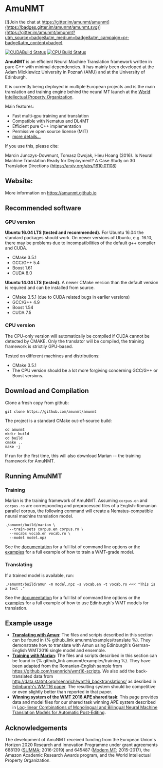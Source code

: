
# AmuNMT
[![Join the chat at https://gitter.im/amunmt/amunmt](https://badges.gitter.im/amunmt/amunmt.svg)](https://gitter.im/amunmt/amunmt?utm_source=badge&utm_medium=badge&utm_campaign=pr-badge&utm_content=badge)

[![CUDABuild Status](http://vali.inf.ed.ac.uk/jenkins/buildStatus/icon?job=amunmt_compilation_cuda)](http://vali.inf.ed.ac.uk/jenkins/job/amunmt_compilation_cuda/)
[![CPU Build Status](http://vali.inf.ed.ac.uk/jenkins/buildStatus/icon?job=amunmt_compilation_cpu)](http://vali.inf.ed.ac.uk/jenkins/job/amunmt_compilation_cpu/)

 <p>
  <b>AmuNMT</b> is an efficient Neural Machine Translation framework written
  in pure C++ with minimal dependencies. It has mainly been developed at the
  Adam Mickiewicz University in Poznań (AMU) and at the University of Edinburgh. 
  </p>
  
  <p>
  It is currently being deployed in
  multiple European projects and is the main translation and training engine
  behind the neural MT launch at the
  <a href="http://www.wipo.int/pressroom/en/articles/2016/article_0014.html">World Intellectual Property Organization</a>.
  
  </p>

  <p>
  Main features:
  <ul>
    <li> Fast multi-gpu training and translation </li>
    <li> Compatible with Nematus and DL4MT </li>
    <li> Efficient pure C++ implementation </li>
    <li> Permissive open source license (MIT) </li>
    <li> <a href="http://amunmt.github.io/features"> more details... </a> </li>
  </ul>
  </p>

If you use this, please cite:

Marcin Junczys-Dowmunt, Tomasz Dwojak, Hieu Hoang (2016). Is Neural Machine Translation Ready for Deployment? A Case Study on 30 Translation Directions (https://arxiv.org/abs/1610.01108)

## Website:

More information on https://amunmt.github.io

## Recommended software

### GPU version

**Ubuntu 16.04 LTS (tested and recommended).** For Ubuntu 16.04 the standard packages should work. On newer versions of Ubuntu, e.g. 16.10, there may be problems due to
incompatibilities of the default g++ compiler and CUDA. 

 * CMake 3.5.1
 * GCC/G++ 5.4
 * Boost 1.61
 * CUDA 8.0

**Ubuntu 14.04 LTS (tested).** A newer CMake version than the default version is
required and can be installed from source. 

 * CMake 3.5.1 (due to CUDA related bugs in earlier versions)
 * GCC/G++ 4.9
 * Boost 1.54
 * CUDA 7.5

### CPU version

The CPU-only version will automatically be compiled if CUDA cannot be detected by CMAKE.
Only the translator will be compiled, the training framework is strictily GPU-based.

Tested on different machines and distributions:

 * CMake 3.5.1
 * The CPU version should be a lot more forgiving concerning GCC/G++ or Boost versions.

## Download and Compilation

Clone a fresh copy from github:

    git clone https://github.com/amunmt/amunmt

The project is a standard CMake out-of-source build:

    cd amunmt
    mkdir build
    cd build
    cmake ..
    make -j

If run for the first time, this will also download Marian -- the training
framework for AmuNMT.

## Running AmuNMT

### Training

Marian is the training framework of AmuNMT. Assuming `corpus.en` and `corpus.ro` are
corresponding and preprocessed files of a English-Romanian parallel corpus, the
following command will create a Nematus-compatible neural machine translation model.

    ./amunmt/build/marian \
      --train-sets corpus.en corpus.ro \
      --vocabs vocab.en vocab.ro \
      --model model.npz

See the [documentation](https://amunmt.github.io/docs/#marian) for a full list of command line
options or the [examples](https://amunmt.github.io/examples/training) for a full example of how to train
a WMT-grade model.

### Translating

If a trained model is available, run:

    ./amunmt/build/amun -m model.npz -s vocab.en -t vocab.ro <<< "This is a test ."

See the [documentation](https://amunmt.github.io/docs/#amun) for a full list of command line options
or the [examples](https://amunmt.github.io/examples/translating) for a full example of how to use
Edinburgh's WMT models for translation.

## Example usage

* **[Translating with Amun](https://amunmt.github.io/examples/translating/)**:
The files and scripts described in this section can be found in {% github_link
amunmt/examples/translate %}. They demonstrate how to translate with Amun using
Edinburgh's German-English WMT2016 single model and ensemble.
* **[Training with Marian](https://amunmt.github.io/examples/training/)**: The files
and scripts described in this section can be found in
{% github_link amunmt/examples/training %}. They have been adapted from the
Romanian-English sample from <https://github.com/rsennrich/wmt16-scripts>.
We also add the back-translated data from <http://data.statmt.org/rsennrich/wmt16_backtranslations/>
as desribed in [Edinburgh's WMT16 paper](http://www.aclweb.org/anthology/W16-2323).
The resulting system should be competitive or even slightly better than
reported in that paper.
* **[Winning system of the WMT 2016 APE shared task](https://amunmt.github.io/examples/postedit/)**:
This page provides data and model files for our shared task winning APE system
described in [Log-linear Combinations of Monolingual and Bilingual Neural
Machine Translation Models for Automatic
Post-Editing](http://www.aclweb.org/anthology/W16-2378).
  
## Acknowledgements

The development of AmuNMT received funding from the European Union's Horizon 2020
Research and Innovation Programme under grant agreements 688139
(<a href="http://www.summa-project.eu">SUMMA</a>; 2016-2019) and 645487
(<a href="http://www.modernmt.eu">Modern MT</a>; 2015-2017), the
Amazon Academic Research Awards program, and the World Intellectual
Property Organization.




